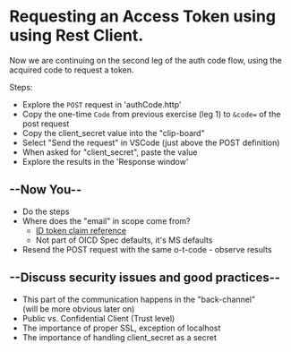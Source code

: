 # Requesting an Access Token using using Rest Client.

Now we are continuing on the second leg of the auth code flow, using the acquired code to request a token.

Steps:

* Explore the `POST` request in 'authCode.http'
* Copy the one-time `Code` from previous exercise (leg 1) to `&code=` of the post request
* Copy the client_secret value into the "clip-board"
* Select "Send the request" in VSCode (just above the POST definition)
* When asked for "client_secret", paste the value
* Explore the results in the 'Response window'
  
## --Now You--

* Do the steps
* Where does the "email" in scope come from?
    * [ID token claim reference](https://learn.microsoft.com/en-us/entra/identity-platform/id-token-claims-reference)
    * Not part of OICD Spec defaults, it's MS defaults
* Resend the POST request with the same o-t-code - observe results

## --Discuss security issues and good practices--

* This part of the communication happens in the "back-channel" <br/> (will be more obvious later on)
* Public vs. Confidential Client (Trust level)
* The importance of proper SSL, exception of localhost
* The importance of handling client_secret as a secret
  

